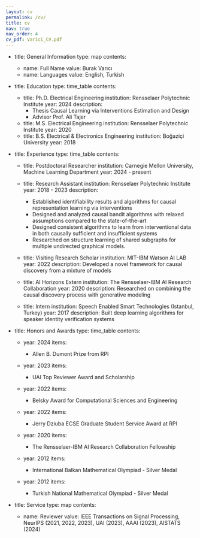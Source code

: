 ```yaml
---
layout: cv
permalink: /cv/
title: cv
nav: true
nav_order: 4
cv_pdf: Varici_CV.pdf
---
```


- title: General Information
  type: map
  contents:
    - name: Full Name
      value: Burak Varıcı
    - name: Languages
      value: English, Turkish

- title: Education
  type: time_table
  contents:
    - title: Ph.D. Electrical Engineering
      institution: Rensselaer Polytechnic Institute
      year: 2024
      description:
        - Thesis Causal Learning via Interventions Estimation and Design
        - Advisor Prof. Ali Tajer
    - title: M.S. Electrical Engineering
      institution: Rensselaer Polytechnic Institute
      year: 2020
    - title: B.S. Electrical & Electronics Engineering
      institution: Boğaziçi University
      year: 2018

- title: Experience
  type: time_table
  contents:
    - title: Postdoctoral Researcher
      institution: Carnegie Mellon University, Machine Learning Department
      year: 2024 - present
  
    - title: Research Assistant
      institution: Rensselaer Polytechnic Institute
      year: 2018 - 2023
      description:
        - Established identifiability results and algorithms for causal representation learning via interventions 
        - Designed and analyzed causal bandit algorithms with relaxed assumptions compared to the state-of-the-art
        - Designed consistent algorithms to learn from interventional data in both causally sufficient and insufficient systems
        - Researched on structure learning of shared subgraphs for multiple undirected graphical models. 
    
    - title: Visiting Research Scholar
      institution: MIT-IBM Watson AI LAB
      year: 2022
      description: Developed a novel framework for causal discovery from a mixture of models
      
    - title: AI Horizons Extern
      institution: The Rensselaer-IBM AI Research Collaboration
      year: 2020
      description: Researched on combining the causal discovery process with generative modeling

    - title: Intern
      institution: Speech Enabled Smart Technologies (Istanbul, Turkey)
      year: 2017
      description: Built deep learning algorithms for speaker identity verification systems



- title: Honors and Awards
  type: time_table
  contents:
    - year: 2024
      items:
        - Allen B. Dumont Prize from RPI
          
    - year: 2023
      items: 
        - UAI Top Reviewer Award and Scholarship  
    - year: 2022
      items: 
        - Belsky Award for Computational Sciences and Engineering
    - year: 2022
      items: 
        - Jerry Dziuba ECSE Graduate Student Service Award at RPI
    - year: 2020
      items:
        - The Rensselaer-IBM AI Research Collaboration Fellowship
    - year: 2012
      items: 
        - International Balkan Mathematical Olympiad - Silver Medal
    - year: 2012
      items:
        - Turkish National Mathematical Olympiad - Silver Medal          

- title: Service
  type: map
  contents:
    - name: Reviewer
      value: IEEE Transactions on Signal Processing, NeurIPS (2021, 2022, 2023), UAI (2023), AAAI (2023), AISTATS (2024)
